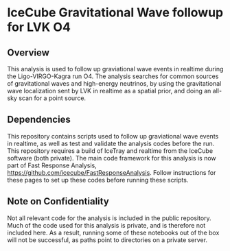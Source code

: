 # IceCube Gravitational Wave followup for LVK O4

## Overview
This analysis is used to follow up graviational wave events in realtime during the Ligo-VIRGO-Kagra run O4. The analysis searches for common sources of gravitational waves and high-energy neutrinos, by using the gravitational wave localization sent by LVK in realtime as a spatial prior, and doing an all-sky scan for a point source.

## Dependencies
This repository contains scripts used to follow up graviational wave events in realtime, as well as test and validate the analysis codes before the run.
This repository requires a build of IceTray and realtime from the IceCube software (both private). 
The main code framework for this analysis is now part of Fast Response Analysis, https://github.com/icecube/FastResponseAnalysis.
Follow instructions for these pages to set up these codes before running these scripts.

## Note on Confidentiality
Not all relevant code for the analysis is included in the public repository. Much of the code used for this analysis is private, and is therefore not included here. As a result, running some of these notebooks out of the box will not be successful, as paths point to directories on a private server.
